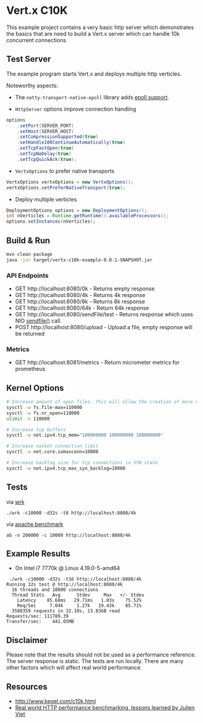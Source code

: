 # Vert.x C10K

This example project contains a very basic http server which demonstrates the basics that are need to build a Vert.x server which can handle 10k concurrent connections.

## Test Server

The example program starts Vert.x and deploys multiple http verticles.


Noteworthy aspects:

* The `netty-transport-native-epoll` library adds [epoll support](https://netty.io/wiki/native-transports.html).

* `HttpServer` options improve connection handling

```java
options
    .setPort(SERVER_PORT)
    .setHost(SERVER_HOST)
    .setCompressionSupported(true)
    .setHandle100ContinueAutomatically(true)
    .setTcpFastOpen(true)
    .setTcpNoDelay(true)
    .setTcpQuickAck(true);
```

* `VertxOptions` to prefer native transports

```java
VertxOptions vertxOptions = new VertxOptions();
vertxOptions.setPreferNativeTransport(true);
```

* Deploy multiple verticles

```java
DeploymentOptions options = new DeploymentOptions();
int nVerticles = Runtime.getRuntime().availableProcessors();
options.setInstances(nVerticles);
```

## Build & Run

```bash
mvn clean package
java -jar target/vertx-c10k-example-0.0.1-SNAPSHOT.jar
```

### API Endpoints

* GET http://localhost:8080/0k - Returns empty response
* GET http://localhost:8080/4k - Returns 4k response
* GET http://localhost:8080/8k - Returns 8k response
* GET http://localhost:8080/64k - Return 64k response
* GET http://localhost:8080/sendFile/test - Returns response which uses NIO [sendfile()](http://man7.org/linux/man-pages/man2/sendfile.2.html) call.
* POST http://localhost:8080/upload - Upload a file, empty response will be returned

### Metrics

* GET http://localhost:8081/metrics - Return micrometer metrics for prometheus

## Kernel Options

```bash
# Increase amount of open files. This will allow the creation of more network sockets.
sysctl -w fs.file-max=110000
sysctl -w fs.nr_open=110000
ulimit -n 110000

# Increase tcp buffers
sysctl -w net.ipv4.tcp_mem="100000000 100000000 100000000"

# Increase socket connection limit
sysctl -w net.core.somaxconn=10000

# Increase backlog size for tcp connections in SYN state
sysctl -w net.ipv4.tcp_max_syn_backlog=10000
```

## Tests

via [wrk](https://github.com/wg/wrk)

```
./wrk -c10000 -d32s -t8 http://localhost:8080/4k
```

via [apache benchmark](https://httpd.apache.org/docs/2.4/programs/ab.html)

```
ab -n 200000 -c 10000 http://localhost:8080/4k
```

## Example Results

* On Intel i7 7770k @ Linux 4.19.0-5-amd64

```
 ./wrk -c10000 -d32s -t16 http://localhost:8080/4k
Running 32s test @ http://localhost:8080/4k
  16 threads and 10000 connections
  Thread Stats   Avg      Stdev     Max   +/- Stdev
    Latency    85.68ms   29.71ms   1.03s    75.52%
    Req/Sec     7.04k     1.27k   19.43k    85.71%
  3588359 requests in 32.10s, 13.83GB read
Requests/sec: 111789.39
Transfer/sec:    441.05MB
```

## Disclaimer

Please note that the results should not be used as a performance reference.
The server response is static. The tests are run locally.
There are many other factors which will affect real world performance.

## Resources

* http://www.kegel.com/c10k.html
* [Real world HTTP performance benchmarking, lessons learned by Julien Viet](https://www.youtube.com/watch?v=2lzvsyoooTk&list=PLRsbF2sD7JVqPgMvdC-bARnJ9bALLIM3Q)
